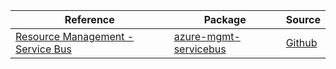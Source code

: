 | Reference | Package | Source |
|---|---|---|
|[Resource Management - Service Bus](mgmt-servicebus-readme.md)|[azure-mgmt-servicebus](https://pypi.org/project/azure-mgmt-servicebus)|[Github](https://github.com/Azure/azure-sdk-for-python)|

